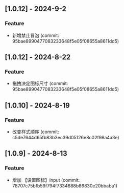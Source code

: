 ## [1.0.12] - 2024-9-2 

### Feature

- 新增禁止冒泡 (commit: 95bae8990477083233648f5e05f08655a8611dd5)

## [1.0.12] - 2024-8-22

### Feature

- 拖拽决定图标尺寸 (commit: 95bae8990477083233648f5e05f08655a8611dd5)

## [1.0.10] - 2024-8-19

### Feature

- 改变样式顺序 (commit: c5de7644d65fb83b3ec39d05126e8c02f98a4a3e)

## [1.0.9] - 2024-8-13

### Feature

- 增加 【设置图标】input (commit: 78707c75bfb59f794f7334688b86830e20bbaba1)
